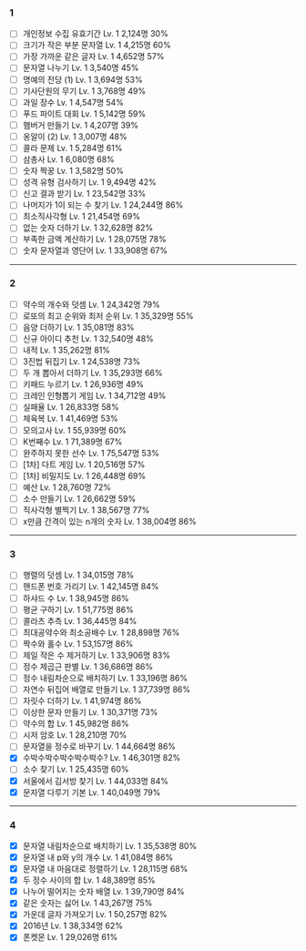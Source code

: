 ### 1

- [ ] 개인정보 수집 유효기간 Lv. 1 2,124명 30%
- [ ] 크기가 작은 부분 문자열 Lv. 1 4,215명 60%
- [ ] 가장 가까운 같은 글자 Lv. 1 4,652명 57%
- [ ] 문자열 나누기 Lv. 1 3,540명 45%
- [ ] 명예의 전당 (1) Lv. 1 3,694명 53%
- [ ] 기사단원의 무기 Lv. 1 3,768명 49%
- [ ] 과일 장수 Lv. 1 4,547명 54%
- [ ] 푸드 파이트 대회 Lv. 1 5,142명 59%
- [ ] 햄버거 만들기 Lv. 1 4,207명 39%
- [ ] 옹알이 (2) Lv. 1 3,007명 48%
- [ ] 콜라 문제 Lv. 1 5,284명 61%
- [ ] 삼총사 Lv. 1 6,080명 68%
- [ ] 숫자 짝꿍 Lv. 1 3,582명 50%
- [ ] 성격 유형 검사하기 Lv. 1 9,494명 42%
- [ ] 신고 결과 받기 Lv. 1 23,542명 33%
- [ ] 나머지가 1이 되는 수 찾기 Lv. 1 24,244명 86%
- [ ] 최소직사각형 Lv. 1 21,454명 69%
- [ ] 없는 숫자 더하기 Lv. 1 32,628명 82%
- [ ] 부족한 금액 계산하기 Lv. 1 28,075명 78%
- [ ] 숫자 문자열과 영단어 Lv. 1 33,908명 67%

---

### 2

- [ ] 약수의 개수와 덧셈 Lv. 1 24,342명 79%
- [ ] 로또의 최고 순위와 최저 순위 Lv. 1 35,329명 55%
- [ ] 음양 더하기 Lv. 1 35,081명 83%
- [ ] 신규 아이디 추천 Lv. 1 32,540명 48%
- [ ] 내적 Lv. 1 35,262명 81%
- [ ] 3진법 뒤집기 Lv. 1 24,538명 73%
- [ ] 두 개 뽑아서 더하기 Lv. 1 35,293명 66%
- [ ] 키패드 누르기 Lv. 1 26,936명 49%
- [ ] 크레인 인형뽑기 게임 Lv. 1 34,712명 49%
- [ ] 실패율 Lv. 1 26,833명 58%
- [ ] 체육복 Lv. 1 41,469명 53%
- [ ] 모의고사 Lv. 1 55,939명 60%
- [ ] K번째수 Lv. 1 71,389명 67%
- [ ] 완주하지 못한 선수 Lv. 1 75,547명 53%
- [ ] [1차] 다트 게임 Lv. 1 20,516명 57%
- [ ] [1차] 비밀지도 Lv. 1 26,448명 69%
- [ ] 예산 Lv. 1 28,760명 72%
- [ ] 소수 만들기 Lv. 1 26,662명 59%
- [ ] 직사각형 별찍기 Lv. 1 38,567명 77%
- [ ] x만큼 간격이 있는 n개의 숫자 Lv. 1 38,004명 86%

---

### 3

- [ ] 행렬의 덧셈 Lv. 1 34,015명 78%
- [ ] 핸드폰 번호 가리기 Lv. 1 42,145명 84%
- [ ] 하샤드 수 Lv. 1 38,945명 86%
- [ ] 평균 구하기 Lv. 1 51,775명 86%
- [ ] 콜라츠 추측 Lv. 1 36,445명 84%
- [ ] 최대공약수와 최소공배수 Lv. 1 28,898명 76%
- [ ] 짝수와 홀수 Lv. 1 53,157명 86%
- [ ] 제일 작은 수 제거하기 Lv. 1 33,906명 83%
- [ ] 정수 제곱근 판별 Lv. 1 36,686명 86%
- [ ] 정수 내림차순으로 배치하기 Lv. 1 33,196명 86%
- [ ] 자연수 뒤집어 배열로 만들기 Lv. 1 37,739명 86%
- [ ] 자릿수 더하기 Lv. 1 41,974명 86%
- [ ] 이상한 문자 만들기 Lv. 1 30,371명 73%
- [ ] 약수의 합 Lv. 1 45,982명 86%
- [ ] 시저 암호 Lv. 1 28,210명 70%
- [ ] 문자열을 정수로 바꾸기 Lv. 1 44,664명 86%
- [x] 수박수박수박수박수박수? Lv. 1 46,301명 82%
- [ ] 소수 찾기 Lv. 1 25,435명 60%
- [x] 서울에서 김서방 찾기 Lv. 1 44,033명 84%
- [x] 문자열 다루기 기본 Lv. 1 40,049명 79%

---

### 4

- [x] 문자열 내림차순으로 배치하기 Lv. 1 35,538명 80%
- [x] 문자열 내 p와 y의 개수 Lv. 1 41,084명 86%
- [x] 문자열 내 마음대로 정렬하기 Lv. 1 28,115명 68%
- [x] 두 정수 사이의 합 Lv. 1 48,389명 85%
- [x] 나누어 떨어지는 숫자 배열 Lv. 1 39,790명 84%
- [x] 같은 숫자는 싫어 Lv. 1 43,267명 75%
- [x] 가운데 글자 가져오기 Lv. 1 50,257명 82%
- [x] 2016년 Lv. 1 38,334명 62%
- [x] 폰켓몬 Lv. 1 29,026명 61%
